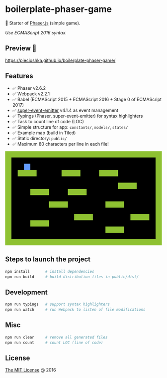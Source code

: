 # boilerplate-phaser-game

:fork_and_knife: Starter of [Phaser.js](http://phaser.io) (simple game).

_Use ECMAScript 2016 syntax._

## Preview 🎉

<https://piecioshka.github.io/boilerplate-phaser-game/>

## Features

* :white_check_mark: Phaser v2.6.2
* :white_check_mark: Webpack v2.2.1
* :white_check_mark: Babel (ECMAScript 2015 + ECMAScript 2016 + Stage 0 of ECMAScript 2017)
* :white_check_mark: [super-event-emitter](http://github.com/piecioshka/super-event-emitter)
 v4.1.4 as event management
* :white_check_mark: Typings (Phaser, super-event-emitter) for syntax highlighters
* :white_check_mark: Task to count line of code (LOC)
* :white_check_mark: Simple structure for app: `constants/`, `models/`, `states/`
* :white_check_mark: Example map (build in Tiled)
* :white_check_mark: Static directory: `public/`
* :white_check_mark: Maximum 80 characters per line in each file!

![Demo](./screenshots.png)

## Steps to launch the project

```bash
npm install       # install dependencies
npm run build     # build distribution files in public/dist/
```

## Development

```bash
npm run typings   # support syntax highlighters
npm run watch     # run Webpack to listen of file modifications
```

## Misc

```bash
npm run clear     # remove all generated files
npm run count     # count LOC (line of code)
```

## License

[The MIT License](http://piecioshka.mit-license.org) @ 2016
